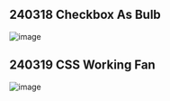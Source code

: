 ## 240318 Checkbox As Bulb
![image](https://github.com/iamevans/2024_UI_Design/assets/75237020/9b622877-30b2-4f69-8baf-50590332aa03)

## 240319 CSS Working Fan
![image](https://github.com/iamevans/2024_UI_Design/assets/75237020/7a48b0d1-9334-4d63-ba20-c5f721b91c10)

